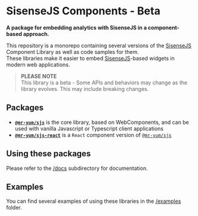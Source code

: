 # SisenseJS Components - Beta

**A package for embedding analytics with SisenseJS in a component-based approach.**

This repository is a monorepo containing several versions of the [SisenseJS] Component Library as well as code samples for them.  
These libraries make it easier to embed [SisenseJS]-based widgets in modern web applications.

> **PLEASE NOTE**  
> This library is a beta - Some APIs and behaviors may change as the library evolves. This may include breaking changes.

## Packages

 - **[`@mr-yum/sjs`]** is the core library, based on WebComponents, and can be used with vanilla Javascript or Typescript client applications
 - **[`@mr-yum/sjs-react`]** is a `React` component version of [`@mr-yum/sjs`]

## Using these packages

Please refer to the [/docs](/docs/) subdirectory for documentation.

## Examples

You can find several examples of using these libraries in the [/examples](/examples/) folder.


[SisenseJS]: https://sisense.dev/guides/embedding/sisense.js.html  "SisenseJS documentation"
[`@mr-yum/sjs`]: https://github.com/sisense/sisensejs-components/pkgs/npm/sjs
[`@mr-yum/sjs-react`]: https://github.com/sisense/sisensejs-components/pkgs/npm/sjs-react
